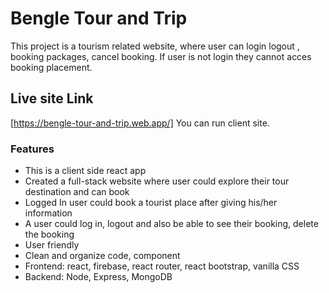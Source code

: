 # Bengle Tour and Trip

This project is a tourism related website, where user can login logout , booking packages, cancel booking. If user is not login they cannot acces booking placement.

## Live site Link
[https://bengle-tour-and-trip.web.app/]
You can run client site.

### Features
* This is a client side react app
* Created a full-stack website where user could explore their tour destination and can book
* Logged In user could book a tourist place after giving his/her information
* A user could log in, logout and also be able to see their booking, delete the booking
* User friendly
* Clean and organize code, component
* Frontend: react, firebase, react router, react bootstrap, vanilla CSS
* Backend: Node, Express, MongoDB
